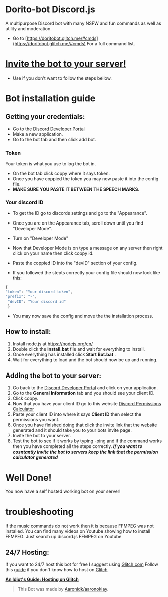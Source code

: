 # Dorito-bot Discord.js
A multipurpose Discord bot with many NSFW and fun commands as well as utility and moderation. 
* Go to [https://doritobot.glitch.me/#cmds](https://doritobot.glitch.me/#cmds) For a full command list.

# [Invite the bot to your server!](https://doritobot.glitch.me) 
* Use if you don't want to follow the steps bellow.

# **Bot installation guide**
## Getting your credentials:
* Go to the [Discord Developer Portal](https://discordapp.com/developers/applications/)
* Make a new application.
* Go to the bot tab and then click add bot.
### Token
Your token is what you use to log the bot in.
* On the bot tab click coppy where it says token.
* Once you have coppied the token you may now paste it into the config file.
* **MAKE SURE YOU PASTE IT BETWEEN THE SPEECH MARKS.**

 ### Your discord ID
 * To get the ID go to discords settings and go to the "Appearance".
 * Once you are on the Appearance tab, scroll down until you find "Developer Mode".
 * Turn on "Developer Mode"
 * Now that Developer Mode is on type a message on any server then right click on your name then click coppy id.
 * Paste the coppied ID into the "devID" section of your config.
 
 * If you followed the stepts correctly your config file should now look like this:
  ```js 
  {
  "token": "Your discord token",
  "prefix": "-",
   "devID": "Your discord id"
   }
  ```
  * You may now save the config and move the the installation process.

## How to install:
1. Install node.js at https://nodejs.org/en/
2. Double click the **install.bat** file and wait for everything to install.
3. Once everything has installed click **Start Bot.bat** .
4. Wait for everything to load and the bot should now be up and running.

## Adding the bot to your server:
1. Go back to the [Discord Developer Portal](https://discordapp.com/developers/applications/) and click on your application.
2. Go to the **General Information** tab and you should see your client ID.
3. Click coppy.
4. Now that you have your client ID go to this website [Discord Permissions Calculator](https://discordapi.com/permissions.html#305261654)
5. Paste your client ID into where it says **Client ID** then select the permissions you want.
6. Once you have finished doing that click the invite link that the website generated and it should take you to your bots invite page.
7. Invite the bot to your server.
8. Test the bot to see if it works by typing -ping and if the command works then you have completed all the steps correctly.
***If you want to cosntantly invite the bot to servers keep the link that the permission calculator generated***

# Well Done!
You now have a self hosted working bot on your server!

# troubleshooting
If the music commands do not work then it is because FFMPEG was not installed.
You can find many videos on Youtube showing how to install FFMPEG. Just search up discord.js FFMPEG on Youtube

## 24/7 Hosting:

If you want to 24/7 host this bot for free I suggest using [Glitch.com](https://glitch.com)
Follow this [guide](https://anidiots.guide/other-guides/hosting-on-glitch) if you don't know how to host on [Glitch](https://glitch.com)

[**An Idiot's Guide: Hosting on Glitch**](https://anidiots.guide/other-guides/hosting-on-glitch)

> This Bot was made by [Aaronidk/aaronokiay](https://doritobot.glitch.me).
